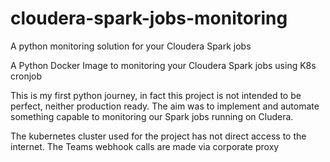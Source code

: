 # cloudera-spark-jobs-monitoring
A python monitoring solution for your Cloudera Spark jobs

A Python Docker Image to monitoring your Cloudera Spark jobs using K8s cronjob

This is my first python journey, in fact this project is not intended to be perfect, neither production ready. 
The aim was to implement and automate something capable to monitoring our Spark jobs running on Cludera.

The kubernetes cluster used for the project has not direct access to the internet. 
The Teams webhook calls are made via corporate proxy
